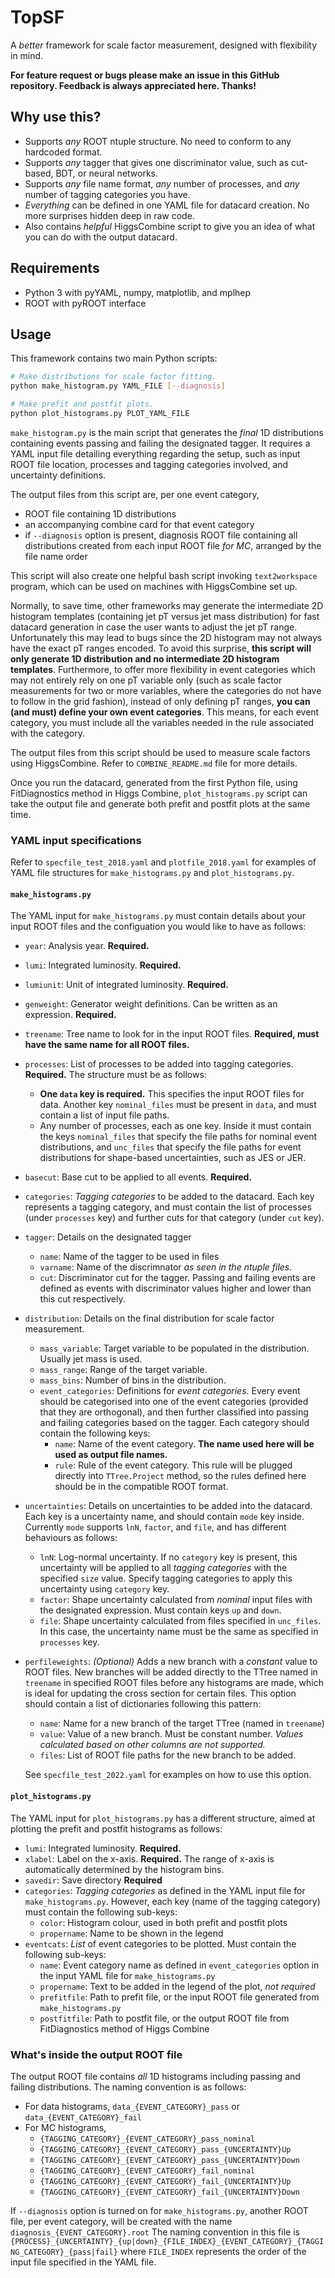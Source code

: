 # TopSF
A _better_ framework for scale factor measurement, designed with flexibility in mind.

**For feature request or bugs please make an issue in this GitHub repository. Feedback is always appreciated here. Thanks!**

## Why use this?
- Supports _any_ ROOT ntuple structure. No need to conform to any hardcoded format.
- Supports _any_ tagger that gives one discriminator value, such as cut-based, BDT, or neural networks.
- Supports _any_ file name format, _any_ number of processes, and _any_ number of tagging categories you have.
- _Everything_ can be defined in one YAML file for datacard creation. No more surprises hidden deep in raw code.
- Also contains _helpful_ HiggsCombine script to give you an idea of what you can do with the output datacard.

## Requirements
- Python 3 with pyYAML, numpy, matplotlib, and mplhep
- ROOT with pyROOT interface

## Usage
This framework contains two main Python scripts:
```bash
# Make distributions for scale factor fitting.
python make_histogram.py YAML_FILE [--diagnosis]

# Make prefit and postfit plots.
python plot_histograms.py PLOT_YAML_FILE
```
`make_histogram.py` is the main script that generates the _final_ 1D distributions containing events passing and failing the designated tagger. It requires a YAML input file detailing everything regarding the setup, such as input ROOT file location, processes and tagging categories involved, and uncertainty definitions. 

The output files from this script are, per one event category,
- ROOT file containing 1D distributions
- an accompanying combine card for that event category
- if `--diagnosis` option is present, diagnosis ROOT file containing all distributions created from each input ROOT file _for MC_, arranged by the file name order

This script will also create one helpful bash script invoking `text2workspace` program, which can be used on machines with HiggsCombine set up.

Normally, to save time, other frameworks may generate the intermediate 2D histogram templates (containing jet pT versus jet mass distribution) for fast datacard generation in case the user wants to adjust the jet pT range. Unfortunately this may lead to bugs since the 2D histogram may not always have the exact pT ranges encoded. To avoid this surprise, **this script will only generate 1D distribution and no intermediate 2D histogram templates**. Furthermore, to offer more flexibility in event categories which may not entirely rely on one pT variable only (such as scale factor measurements for two or more variables, where the categories do not have to follow in the grid fashion), instead of only defining pT ranges, **you can (and must) define your own event categories**. This means, for each event category, you must include all the variables needed in the rule associated with the category.

The output files from this script should be used to measure scale factors using HiggsCombine. Refer to `COMBINE_README.md` file for more details.

Once you run the datacard, generated from the first Python file, using FitDiagnostics method in Higgs Combine, `plot_histograms.py` script can take the output file and generate both prefit and postfit plots at the same time.

### YAML input specifications
Refer to `specfile_test_2018.yaml` and `plotfile_2018.yaml` for examples of YAML file structures for `make_histograms.py` and `plot_histograms.py`.

#### `make_histograms.py`
The YAML input for `make_histograms.py` must contain details about your input ROOT files and the configuation you would like to have as follows:
- `year`: Analysis year. **Required.**
- `lumi`: Integrated luminosity. **Required.**
- `lumiunit`: Unit of integrated luminosity. **Required.**
- `genweight`: Generator weight definitions. Can be written as an expression. **Required.**
- `treename`: Tree name to look for in the input ROOT files. **Required, must have the same name for all ROOT files.**
- `processes`: List of processes to be added into tagging categories. **Required.** The structure must be as follows:
    - **One `data` key is required.** This specifies the input ROOT files for data. Another key `nominal_files` must be present in `data`, and must contain a list of input file paths.
    - Any number of processes, each as one key. Inside it must contain the keys `nominal_files` that specify the file paths for nominal event distributions, and `unc_files` that specify the file paths for event distributions for shape-based uncertainties, such as JES or JER.
- `basecut`: Base cut to be applied to all events. **Required.**
- `categories`: _Tagging categories_ to be added to the datacard. Each key represents a tagging category, and must contain the list of processes (under `processes` key) and further cuts for that category (under `cut` key).
- `tagger`: Details on the designated tagger
    - `name`: Name of the tagger to be used in files
    - `varname`: Name of the discrimnator _as seen in the ntuple files_.
    - `cut`: Discriminator cut for the tagger. Passing and failing events are defined as events with discriminator values higher and lower than this cut respectively.
- `distribution`: Details on the final distribution for scale factor measurement.
    - `mass_variable`: Target variable to be populated in the distribution. Usually jet mass is used.
    - `mass_range`: Range of the target variable.
    - `mass_bins`: Number of bins in the distribution.
    - `event_categories`: Definitions for _event categories_. Every event should be categorised into one of the event categories (provided that they are orthogonal), and then further classified into passing and failing categories based on the tagger. Each category should contain the following keys:
        - `name`: Name of the event category. **The name used here will be used as output file names.**
        - `rule`: Rule of the event category. This rule will be plugged directly into `TTree.Project` method, so the rules defined here should be in the compatible ROOT format.
- `uncertainties`: Details on uncertainties to be added into the datacard. Each key is a uncertainty name, and should contain `mode` key inside. Currently `mode` supports `lnN`, `factor`, and `file`, and has different behaviours as follows:
    - `lnN`: Log-normal uncertainty. If no `category` key is present, this uncertainty will be applied to all _tagging categories_ with the specified `size` value. Specify tagging categories to apply this uncertainty using `category` key.
    - `factor`: Shape uncertainty calculated from _nominal_ input files with the designated expression. Must contain keys `up` and `down`.
    - `file`: Shape uncertainty calculated from files specified in `unc_files`. In this case, the uncertainty name must be the same as specified in `processes` key.
- `perfileweights`: _(Optional)_ Adds a new branch with a _constant_ value to ROOT files. New branches will be added directly to the TTree named in `treename` in specified ROOT files before any histograms are made, which is ideal for updating the cross section for certain files. This option should contain a list of dictionaries following this pattern:
    - `name`: Name for a new branch of the target TTree (named in `treename`)
    - `value`: Value of a new branch. Must be constant number. _Values calculated based on other columns are not supported._
    - `files`: List of ROOT file paths for the new branch to be added.

  See `specfile_test_2022.yaml` for examples on how to use this option.

#### `plot_histograms.py`
The YAML input for `plot_histograms.py` has a different structure, aimed at plotting the prefit and postfit histograms as follows:
- `lumi`: Integrated luminosity. **Required.**
- `xlabel`: Label on the x-axis. **Required.** The range of x-axis is automatically determined by the histogram bins.
- `savedir`: Save directory **Required**
- `categories`: _Tagging categories_ as defined in the YAML input file for `make_histograms.py`. However, each key (name of the tagging category) must contain the following sub-keys:
    - `color`: Histogram colour, used in both prefit and postfit plots
    - `propername`: Name to be shown in the legend
- `eventcats`: _List_ of event categories to be plotted. Must contain the following sub-keys:
    - `name`: Event category name as defined in `event_categories` option in the input YAML file for `make_histograms.py`
    - `propername`: Text to be added in the legend of the plot, _not required_
    - `prefitfile`: Path to prefit file, or the input ROOT file generated from `make_histograms.py`
    - `postfitfile`: Path to postfit file, or the output ROOT file from FitDiagnostics method of Higgs Combine

### What's inside the output ROOT file
The output ROOT file contains _all_ 1D histograms including passing and failing distributions. The naming convention is as follows:
- For data histograms, `data_{EVENT_CATEGORY}_pass` or `data_{EVENT_CATEGORY}_fail`
- For MC histograms, 
    - `{TAGGING_CATEGORY}_{EVENT_CATEGORY}_pass_nominal`
    - `{TAGGING_CATEGORY}_{EVENT_CATEGORY}_pass_{UNCERTAINTY}Up`
    - `{TAGGING_CATEGORY}_{EVENT_CATEGORY}_pass_{UNCERTAINTY}Down`
    - `{TAGGING_CATEGORY}_{EVENT_CATEGORY}_fail_nominal`
    - `{TAGGING_CATEGORY}_{EVENT_CATEGORY}_fail_{UNCERTAINTY}Up`
    - `{TAGGING_CATEGORY}_{EVENT_CATEGORY}_fail_{UNCERTAINTY}Down`

If `--diagnosis` option is turned on for `make_histograms.py`, another ROOT file, per event category, will be created with the name `diagnosis_{EVENT_CATEGORY}.root` The naming convention in this file is 
`{PROCESS}_{UNCERTAINTY}_{up|down}_{FILE_INDEX}_{EVENT_CATEGORY}_{TAGGING_CATEGORY}_{pass|fail}`
where `FILE_INDEX` represents the order of the input file specified in the YAML file.